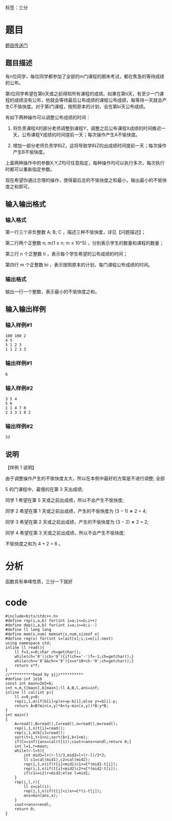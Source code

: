 ﻿---
subtitle: "单峰函数求值"
tags: 
 - 特殊-三分
grammar_cjkRuby: true
catalog: true
layout:  post
header-img: "img/header/P2.jpg"
preview-img: "/img/preview/P42.jpg"
---
标签：三分

# 题目

[题目传送门](https://www.luogu.org/problemnew/show/P3745)


## 题目描述

有n位同学，每位同学都参加了全部的m门课程的期末考试，都在焦急的等待成绩的公布。

第i位同学希望在第ti天或之前得知所有课程的成绩。如果在第ti天，有至少一门课程的成绩没有公布，他就会等待最后公布成绩的课程公布成绩，每等待一天就会产生C不愉快度。对于第i门课程，按照原本的计划，会在第bi天公布成绩。

有如下两种操作可以调整公布成绩的时间：

1. 将负责课程X的部分老师调整到课程Y，调整之后公布课程X成绩的时间推迟一天，公布课程Y成绩的时间提前一天；每次操作产生A不愉快度。

2. 增加一部分老师负责学科Z，这将导致学科Z的出成绩时间提前一天；每次操作产生B不愉快度。

上面两种操作中的参数X;Y;Z均可任意指定，每种操作均可以执行多次，每次执行时都可以重新指定参数。

现在希望你通过合理的操作，使得最后总的不愉快度之和最小，输出最小的不愉快度之和即可。
## 输入输出格式
### 输入格式

第一行三个非负整数 A; B; C ，描述三种不愉快度，详见【问题描述】；

第二行两个正整数 n; m(1 ≤ n; m ≤ 10^5) ，分别表示学生的数量和课程的数量；

第三行 n 个正整数 ti ，表示每个学生希望的公布成绩的时间；

第四行 m 个正整数 bi ，表示按照原本的计划，每门课程公布成绩的时间。

### 输出格式

输出一行一个整数，表示最小的不愉快度之和。

## 输入输出样例
### 输入样例#1
```
100 100 2
4 5
5 1 2 3
1 1 2 3 3
```
### 输出样例#1
```
6
```
### 输入样例#2
```
3 5 4
5 6
1 1 4 7 8
2 3 3 1 8 2
```
### 输出样例#2
```
33
```
## 说明

【样例 1 说明】

由于调整操作产生的不愉快度太大，所以在本例中最好的方案是不进行调整; 全部

5 的门课程中，最慢的在第 3 天出成绩;

同学 1 希望在第 5 天或之前出成绩，所以不会产生不愉快度;

同学 2 希望在第 1 天或之前出成绩，产生的不愉快度为 (3 − 1) ∗ 2 = 4;

同学 3 希望在第 2 天或之前出成绩，产生的不愉快度为 (3 − 2) ∗ 2 = 2;

同学 4 希望在第 3 天或之前出成绩，所以不会产生不愉快度;

不愉快度之和为 4 + 2 = 6 。

# 分析

函数具有单峰性质，三分一下就好

# code
```
#include<bits/stdc++.h>
#define rep(i,a,b) for(int i=a;i<=b;i++)
#define dep(i,a,b) for(int i=a;i>=b;i--)
#define ll long long
#define mem(x,num) memset(x,num,sizeof x)
#define reg(x) for(int i=last[x];i;i=e[i].next)
using namespace std;
inline ll read(){
	ll f=1,x=0;char ch=getchar();
	while(ch<'0'||ch>'9'){if(ch=='-')f=-1;ch=getchar();}
	while(ch>='0'&&ch<='9'){x=x*10+ch-'0';ch=getchar();}
	return x*f;
}
//**********head by yjjr**********
#define inf 1e16
const int maxn=2e5+6;
int n,m,t[maxn],b[maxn];ll A,B,C,ans=inf;
inline ll cal(int p){
	ll x=0,y=0;
	rep(i,1,m)if(b[i]<p)x+=p-b[i];else y+=b[i]-p;
	return A<B?min(x,y)*A+(y-min(x,y))*B:y*B;
}
int main()
{
	A=read(),B=read(),C=read(),n=read(),m=read();
	rep(i,1,n)t[i]=read();
	rep(i,1,m)b[i]=read();
	sort(t+1,t+1+n);sort(b+1,b+1+m);
	if(C>=inf){ans=cal(t[1]);cout<<ans<<endl;return 0;}
	int l=1,r=maxn;
	while(r-l>5){
		int mid1=l+(r-l)/3,mid2=l+(r-l)/3*2;
		ll c1=cal(mid1),c2=cal(mid2);
		rep(i,1,n)if(t[i]<mid1)c1+=C*(mid1-t[i]);
		rep(i,1,n)if(t[i]<mid2)c2+=C*(mid2-t[i]);
		if(c1<=c2)r=mid2;else l=mid1;
	}
	rep(i,l,r){
		ll x=cal(i);
		rep(j,1,n)if(t[j]<i)x+=C*(i-t[j]);
		ans=min(ans,x);
	}
	cout<<ans<<endl;
	return 0;
}
```
